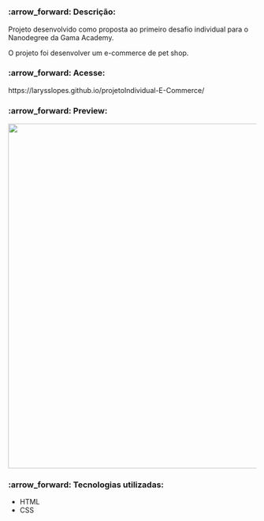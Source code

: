 #

<section class="descricao">
  <h3> :arrow_forward: Descrição: </h3>
    <p> Projeto desenvolvido como proposta ao primeiro desafio individual para o Nanodegree da Gama Academy. </p>
    <p> O projeto foi desenvolver um e-commerce de pet shop. </p>

  <h3> :arrow_forward: Acesse: </h3>
  <p> https://larysslopes.github.io/projetoIndividual-E-Commerce/ </p>
  
  
  <h3> :arrow_forward: Preview: </h3>
    <img src="https://user-images.githubusercontent.com/88943268/154167492-266698af-b2d3-429d-889c-c24d421f2a62.png" width="700px">
  
  <h3> :arrow_forward: Tecnologias utilizadas: </h3>
     <ul>
      <li> HTML </li>
      <li> CSS </li>
    </ul>
</section>




